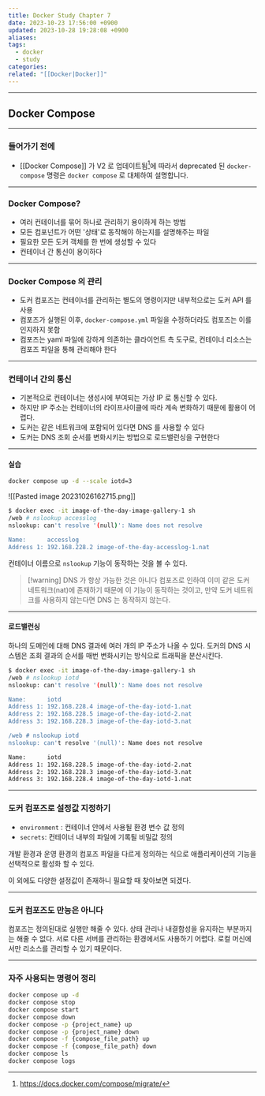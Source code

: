 ```yaml
---
title: Docker Study Chapter 7
date: 2023-10-23 17:56:00 +0900
updated: 2023-10-28 19:28:08 +0900
aliases: 
tags:
  - docker
  - study
categories: 
related: "[[Docker|Docker]]"
---
```


---

## Docker Compose

---

### 들어가기 전에

- [[Docker Compose]] 가 V2 로 업데이트됨[^1]에 따라서 deprecated 된 `docker-compose` 명령은 `docker compose` 로 대체하여 설명합니다.

---

### Docker Compose?

- 여러 컨테이너를 묶어 하나로 관리하기 용이하게 하는 방법
- 모든 컴포넌트가 어떤 '상태'로 동작해야 하는지를 설명해주는 파일
- 필요한 모든 도커 객체를 한 번에 생성할 수 있다
- 컨테이너 간 통신이 용이하다

---

### Docker Compose 의 관리

- 도커 컴포즈는 컨테이너를 관리하는 별도의 명령이지만 내부적으로는 도커 API 를 사용
- 컴포즈가 실행된 이후, `docker-compose.yml` 파일을 수정하더라도 컴포즈는 이를 인지하지 못함
- 컴포즈는 yaml 파일에 강하게 의존하는 클라이언트 측 도구로, 컨테이너 리소스는 컴포즈 파일을 통해 관리해야 한다

---

### 컨테이너 간의 통신

- 기본적으로 컨테이너는 생성시에 부여되는 가상 IP 로 통신할 수 있다.
- 하지만 IP 주소는 컨테이너의 라이프사이클에 따라 계속 변화하기 때문에 활용이 어렵다.
- 도커는 같은 네트워크에 포함되어 있다면 DNS 를 사용할 수 있다
- 도커는 DNS 조회 순서를 변화시키는 방법으로 로드밸런싱을 구현한다

---

#### 실습

 ```bash
docker compose up -d --scale iotd=3
```

![[Pasted image 20231026162715.png]]

```bash
$ docker exec -it image-of-the-day-image-gallery-1 sh
/web # nslookup accesslog
nslookup: can't resolve '(null)': Name does not resolve

Name:      accesslog
Address 1: 192.168.228.2 image-of-the-day-accesslog-1.nat
```

컨테이너 이름으로 `nslookup` 기능이 동작하는 것을 볼 수 있다. 

> [!warning] DNS 가 항상 가능한 것은 아니다
> 컴포즈로 인하여 이미 같은 도커 네트워크(nat)에 존재하기 때문에 이 기능이 동작하는 것이고, 만약 도커 네트워크를 사용하지 않는다면 DNS 는 동작하지 않는다.

---

#### 로드밸런싱

하나의 도메인에 대해 DNS 결과에 여러 개의 IP 주소가 나올 수 있다. 도커의 DNS 시스템은 조회 결과의 순서를 매번 변화시키는 방식으로 트래픽을 분산시킨다.

```bash
$ docker exec -it image-of-the-day-image-gallery-1 sh
/web # nslookup iotd
nslookup: can't resolve '(null)': Name does not resolve

Name:      iotd
Address 1: 192.168.228.4 image-of-the-day-iotd-1.nat
Address 2: 192.168.228.5 image-of-the-day-iotd-2.nat
Address 3: 192.168.228.3 image-of-the-day-iotd-3.nat

/web # nslookup iotd
nslookup: can't resolve '(null)': Name does not resolve

Name:      iotd
Address 1: 192.168.228.5 image-of-the-day-iotd-2.nat
Address 2: 192.168.228.3 image-of-the-day-iotd-3.nat
Address 3: 192.168.228.4 image-of-the-day-iotd-1.nat
```

---

### 도커 컴포즈로 설정값 지정하기

- `environment` : 컨테이너 안에서 사용될 환경 변수 값 정의
- `secrets`: 컨테이너 내부의 파일에 기록될 비밀값 정의

개발 환경과 운영 환경의 컴포즈 파일을 다르게 정의하는 식으로 애플리케이션의 기능을 선택적으로 활성화 할 수 있다.

이 외에도 다양한 설정값이 존재하니 필요할 때 찾아보면 되겠다.

---

### 도커 컴포즈도 만능은 아니다

컴포즈는 정의된대로 실행만 해줄 수 있다. 상태 관리나 내결함성을 유지하는 부분까지는 해줄 수 없다. 서로 다른 서버를 관리하는 환경에서도 사용하기 어렵다. 로컬 머신에서만 리소스를 관리할 수 있기 때문이다.

---

### 자주 사용되는 명령어 정리

```bash
docker compose up -d
docker compose stop
docker compose start
docker compose down
docker compose -p {project_name} up
docker compose -p {project_name} down
docker compose -f {compose_file_path} up
docker compose -f {compose_file_path} down
docker compose ls
docker compose logs
```

[^1]: https://docs.docker.com/compose/migrate/
